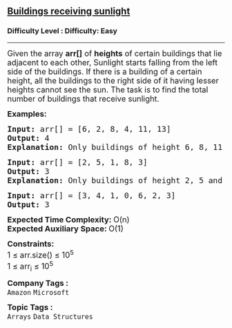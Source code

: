 <h2><a href="https://www.geeksforgeeks.org/problems/buildings-receiving-sunlight3032/1?amp%3Bcategory%255B%255D=Arrays&page=12&%3BsortBy=&%3Bdifficulty%255B%255D=-2">Buildings receiving sunlight</a></h2><h3>Difficulty Level : Difficulty: Easy</h3><hr><div class="problems_problem_content__Xm_eO"><p><span style="font-size: 18px;">Given the array <strong>arr[]</strong> of <strong>heights</strong> of certain buildings that lie adjacent to each other, Sunlight starts falling from the left side of the buildings. If there is a building of a certain height, all the buildings to the right side of it having lesser heights cannot see the sun. The task is to find the total number of buildings that receive sunlight.</span></p>
<p><span style="font-size: 18px;"><strong>Examples:</strong></span></p>
<pre><span style="font-size: 18px;"><strong>Input: </strong>arr[] = [6, 2, 8, 4, 11, 13]
<strong>Output: </strong>4
<strong>Explanation: </strong>Only buildings of height 6, 8, 11 and 13 can see the sun, hence output is 4.</span></pre>
<pre><span style="font-size: 18px;"><strong>Input: </strong>arr[] = [2, 5, 1, 8, 3]
<strong>Output: </strong>3
<strong>Explanation: </strong>Only buildings of height 2, 5 and 8 can see the sun, hence output is 3.</span></pre>
<pre><span style="font-size: 18px;"><strong>Input: </strong>arr[] = [3, 4, 1, 0, 6, 2, 3]
<strong>Output: </strong>3</span></pre>
<p><span style="font-size: 18px;"><strong>Expected Time Complexity: </strong>O(n)<br><strong>Expected Auxiliary Space: </strong>O(1)</span></p>
<p><span style="font-size: 18px;"><strong>Constraints:</strong><br>1 ≤ arr.size() ≤ 10<sup>5</sup><br>1 ≤ arr<sub>i</sub> ≤ 10<sup>5</sup></span></p></div><p><span style=font-size:18px><strong>Company Tags : </strong><br><code>Amazon</code>&nbsp;<code>Microsoft</code>&nbsp;<br><p><span style=font-size:18px><strong>Topic Tags : </strong><br><code>Arrays</code>&nbsp;<code>Data Structures</code>&nbsp;